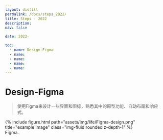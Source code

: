 ```yaml
---
layout: distill
permalink: /docs/steps_2022/
title: Steps - 2022
description: 
nav: false

date: 2022-

toc:
  - name: Design-Figma
  - name: 
  - name: 
  - name: 
  - name: 
---
```


# Design-Figma

> 使用Figma来设计一些界面和图标，熟悉其中的原型功能、自动布局和响应式。

<div class="row">
    <div class="col-sm mt-3 mt-md-0">
        {% include figure.html path="assets/img/life/Figma-design.png" title="example image" class="img-fluid rounded z-depth-1" %}
    </div>
</div>
<div class="caption">
    Figma.
</div>